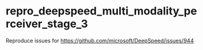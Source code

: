 # repro_deepspeed_multi_modality_perceiver_stage_3
Reproduce issues for https://github.com/microsoft/DeepSpeed/issues/944
